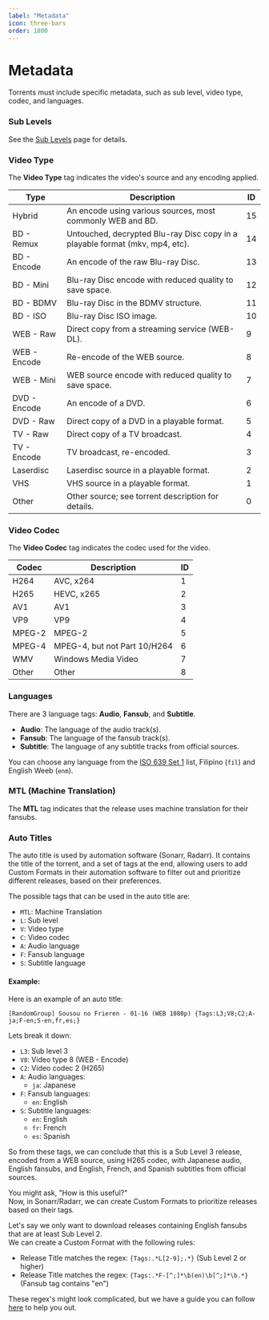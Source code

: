 ```yaml
---
label: "Metadata"
icon: three-bars
order: 1800
---
```


# Metadata

Torrents must include specific metadata, such as sub level, video type, codec, and languages.

### Sub Levels

See the [Sub Levels](/info/sub-levels) page for details.

### Video Type

The **Video Type** tag indicates the video's source and any encoding applied.

| Type         | Description                                                                 | ID  |
|--------------|-----------------------------------------------------------------------------|-----|
| Hybrid       | An encode using various sources, most commonly WEB and BD.                  | 15  |
| BD - Remux   | Untouched, decrypted Blu-ray Disc copy in a playable format (mkv, mp4, etc).| 14  |
| BD - Encode  | An encode of the raw Blu-ray Disc.                                          | 13  |
| BD - Mini    | Blu-ray Disc encode with reduced quality to save space.                     | 12  |
| BD - BDMV    | Blu-ray Disc in the BDMV structure.                                         | 11  |
| BD - ISO     | Blu-ray Disc ISO image.                                                     | 10  |
| WEB - Raw    | Direct copy from a streaming service (WEB-DL).                              | 9   |
| WEB - Encode | Re-encode of the WEB source.                                                | 8   |
| WEB - Mini   | WEB source encode with reduced quality to save space.                       | 7   |
| DVD - Encode | An encode of a DVD.                                                         | 6   |
| DVD - Raw    | Direct copy of a DVD in a playable format.                                  | 5   |
| TV - Raw     | Direct copy of a TV broadcast.                                              | 4   |
| TV - Encode  | TV broadcast, re-encoded.                                                   | 3   |
| Laserdisc    | Laserdisc source in a playable format.                                      | 2   |
| VHS          | VHS source in a playable format.                                            | 1   |
| Other        | Other source; see torrent description for details.                          | 0   |


### Video Codec

The **Video Codec** tag indicates the codec used for the video.

| Codec   | Description                        | ID  |
|---------|------------------------------------|-----|
| H264    | AVC, x264                          | 1   |
| H265    | HEVC, x265                         | 2   |
| AV1     | AV1                                | 3   |
| VP9     | VP9                                | 4   |
| MPEG-2  | MPEG-2                             | 5   |
| MPEG-4  | MPEG-4, but not Part 10/H264       | 6   |
| WMV     | Windows Media Video                | 7   |
| Other   | Other                              | 8   |


### Languages

There are 3 language tags: **Audio**, **Fansub**, and **Subtitle**.
- **Audio**: The language of the audio track(s).
- **Fansub**: The language of the fansub track(s).
- **Subtitle**: The language of any subtitle tracks from official sources.

You can choose any language from the [ISO 639 Set 1](https://en.wikipedia.org/wiki/List_of_ISO_639_language_codes) list, Filipino (`fil`) and English Weeb (`enm`).


### MTL (Machine Translation)

The **MTL** tag indicates that the release uses machine translation for their fansubs.


### Auto Titles

The auto title is used by automation software (Sonarr, Radarr). It contains the title of the torrent, and a set of tags at the end, allowing users to add Custom Formats in their automation software to filter out and prioritize different releases, based on their preferences.

The possible tags that can be used in the auto title are:
- `MTL`: Machine Translation
- `L`: Sub level
- `V`: Video type
- `C`: Video codec
- `A`: Audio language
- `F`: Fansub language
- `S`: Subtitle language

#### Example:

Here is an example of an auto title:
```
[RandomGroup] Sousou no Frieren - 01-16 (WEB 1080p) {Tags:L3;V8;C2;A-ja;F-en;S-en,fr,es;}
``` 

Lets break it down:
- `L3`: Sub level 3
- `V8`: Video type 8 (WEB - Encode)
- `C2`: Video codec 2 (H265)
- `A`: Audio languages:
    - `ja`: Japanese
- `F`: Fansub languages:
    - `en`: English
- `S`: Subtitle languages:
    - `en`: English
    - `fr`: French
    - `es`: Spanish

So from these tags, we can conclude that this is a Sub Level 3 release, encoded from a WEB source, using H265 codec, with Japanese audio, English fansubs, and English, French, and Spanish subtitles from official sources.

You might ask, "How is this useful?"<br>
Now, in Sonarr/Radarr, we can create Custom Formats to prioritize releases based on their tags.

Let's say we only want to download releases containing English fansubs that are at least Sub Level 2.<br>
We can create a Custom Format with the following rules:
- Release Title matches the regex: `{Tags:.*L[2-9];.*}` (Sub Level 2 or higher)
- Release Title matches the regex: `{Tags:.*F-[^;]*\b(en)\b[^;]*\b.*}` (Fansub tag contains "en")

These regex's might look complicated, but we have a guide you can follow [here](/info/sonarr-radarr#3-optional-add-custom-formats) to help you out.